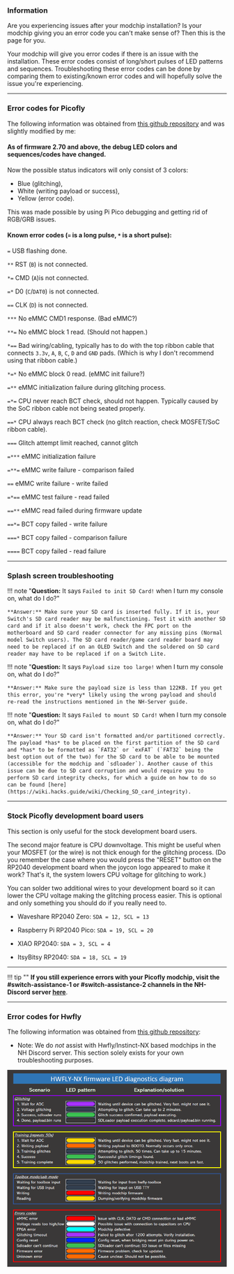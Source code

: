 ### **Information**

Are you experiencing issues after your modchip installation? Is your modchip giving you an error code you can't make sense of? Then this is the page for you.

Your modchip will give you error codes if there is an issue with the installation. These error codes consist of long/short pulses of LED patterns and sequences. Troubleshooting these error codes can be done by comparing them to existing/known error codes and will hopefully solve the issue you're experiencing.

-----

### **Error codes for Picofly**

The following information was obtained from [this github repository](https://github.com/Ansem-SoD/Picofly) and was slightly modified by me:

#### **As of firmware 2.70 and above, the debug LED colors and sequences/codes have changed.**

Now the possible status indicators will only consist of 3 colors:

- Blue (glitching),
- White (writing payload or success),
- Yellow (error code).

This was made possible by using Pi Pico debugging and getting rid of RGB/GRB issues.

#### **Known error codes (`=` is a long pulse, `*` is a short pulse):**

`=` USB flashing done.

`**` RST (`B`) is not connected.

`*=` CMD (`A`)is not connected.

`=*` D0 (`C`/`DAT0`) is not connected.

`==` CLK (`D`) is not connected.

`***` No eMMC CMD1 response. (Bad eMMC?)

`**=` No eMMC block 1 read. (Should not happen.)

`*==` Bad wiring/cabling, typically has to do with the top ribbon cable that connects `3.3v`, `A`, `B`, `C`, `D` and `GND` pads. (Which is why I don't recommend using that ribbon cable.)

`*=*` No eMMC block 0 read. (eMMC init failure?)

`=**` eMMC initialization failure during glitching process.

`=*=` CPU never reach BCT check, should not happen. Typically caused by the SoC ribbon cable not being seated properly.

`==*` CPU always reach BCT check (no glitch reaction, check MOSFET/SoC ribbon cable).

`===` Glitch attempt limit reached, cannot glitch

`=***` eMMC initialization failure

`=**=` eMMC write failure - comparison failed

`==` eMMC write failure - write failed

`=*==` eMMC test failure - read failed

`==**` eMMC read failed during firmware update

`==*=` BCT copy failed - write failure

`===*` BCT copy failed - comparison failure

`====` BCT copy failed - read failure

-----

### **Splash screen troubleshooting**

!!! note "**Question:** It says `Failed to init SD Card!` when I turn my console on, what do I do?"

    **Answer:** Make sure your SD card is inserted fully. If it is, your Switch's SD card reader may be malfunctioning. Test it with another SD card and if it also doesn't work, check the FPC port on the motherboard and SD card reader connector for any missing pins (Normal model Switch users). The SD card reader/game card reader board may need to be replaced if on an OLED Switch and the soldered on SD card reader may have to be replaced if on a Switch Lite.


!!! note "**Question:** It says `Payload size too large!` when I turn my console on, what do I do?"

    **Answer:** Make sure the payload size is less than 122KB. If you get this error, you're *very* likely using the wrong payload and should re-read the instructions mentioned in the NH-Server guide.


!!! note "**Question:** It says `Failed to mount SD Card!` when I turn my console on, what do I do?"

    **Answer:** Your SD card isn't formatted and/or partitioned correctly. The payload *has* to be placed on the first partition of the SD card and *has* to be formatted as `FAT32` or `exFAT` (`FAT32` being the best option out of the two) for the SD card to be able to be mounted (accessible for the modchip and `sdloader`). Another cause of this issue can be due to SD card corruption and would require you to perform SD card integrity checks, for which a guide on how to do so can be found [here](https://wiki.hacks.guide/wiki/Checking_SD_card_integrity).

-----

### **Stock Picofly development board users**

This section is only useful for the stock development board users.

The second major feature is CPU downvoltage. This might be useful when your MOSFET (or the wire) is not thick enough for the glitching process. (Do you remember the case where you would press the "RESET" button on the RP2040 development board when the joycon logo appeared to make it work? That's it, the system lowers CPU voltage for glitching to work.)

You can solder two additional wires to your development board so it can lower the CPU voltage making the glitching process easier. This is optional and only something you should do if you really need to.

- Waveshare RP2040 Zero: `SDA = 12, SCL = 13`

- Raspberry Pi RP2040 Pico: `SDA = 19, SCL = 20`

- XIAO RP2040: `SDA = 3, SCL = 4`

- ItsyBitsy RP2040: `SDA = 18, SCL = 19`

-----

!!! tip ""
    **If you still experience errors with your Picofly modchip, visit the #switch-assistance-1 or #switch-assistance-2 channels in the NH-Discord server <a href="https://discord.gg/C29hYvh">here</a>**.

-----

### **Error codes for Hwfly**


The following information was obtained from [this github repository](https://github.com/hwfly-nx/firmware):

- Note: We do *not* assist with Hwfly/Instinct-NX based modchips in the NH Discord server. This section solely exists for your own troubleshooting purposes.

![hwfly-error-codes](../img/general_img/troubleshooting/hwfly-error-codes.gif)
